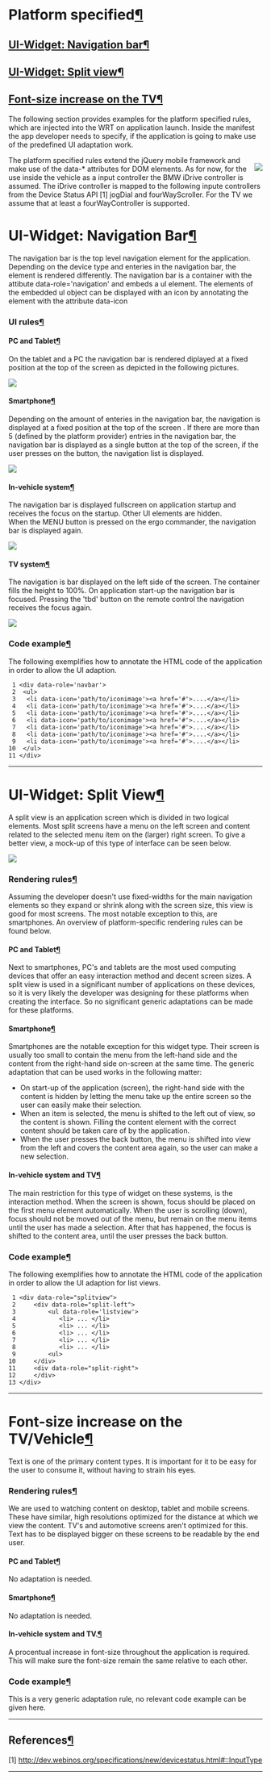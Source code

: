 Platform specified[¶](#Platform-specified)
==========================================

[UI-Widget: Navigation bar](UI-Widget:%20Navigation%20bar.html)[¶](#UI-Widget-Navigation-bar)
---------------------------------------------------------------------------------------------

[UI-Widget: Split view](UI-Widget:%20Split%20view.html)[¶](#UI-Widget-Split-view)
---------------------------------------------------------------------------------

[Font-size increase on the TV](Font-size%20increase%20on%20the%20TV.html)[¶](#Font-size-increase-on-the-TV)
-----------------------------------------------------------------------------------------------------------

The following section provides examples for the platform specified
rules, which are injected into the WRT on application launch. Inside the
manifest the app developer needs to specify, if the application is going
to make use of the predefined UI adaptation work.

<div style="float:right">

![](ergocommander.png)

</div>

The platform specified rules extend the jQuery mobile framework and make
use of the data-\* attributes for DOM elements. As for now, for the use
inside the vehicle as a input controller the BMW iDrive controller is
assumed. The iDrive controller is mapped to the following inpute
controllers from the Device Status API [1] jogDial and fourWayScroller.
For the TV we assume that at least a fourWayController is supported.

UI-Widget: Navigation Bar[¶](#UI-Widget-Navigation-Bar)
=======================================================

The navigation bar is the top level navigation element for the
application. Depending on the device type and enteries in the navigation
bar, the element is rendered differently. The navigation bar is a
container with the attibute data-role='navigation' and embeds a ul
element. The elements of the embedded ul object can be displayed with an
icon by annotating the element with the attribute data-icon

### UI rules[¶](#UI-rules)

#### PC and Tablet[¶](#PC-and-Tablet)

On the tablet and a PC the navigation bar is rendered diplayed at a
fixed position at the top of the screen as depicted in the following
pictures.

![](/redmine/attachments/download/2815)

#### Smartphone[¶](#Smartphone)

Depending on the amount of enteries in the navigation bar, the
navigation is displayed at a fixed position at the top of the screen .
If there are more than 5 (defined by the platform provider) entries in
the navigation bar, the navigation bar is displayed as a single button
at the top of the screen, if the user presses on the button, the
navigation list is displayed.

![](/redmine/attachments/download/2816)

#### In-vehicle system[¶](#In-vehicle-system)

The navigation bar is displayed fullscreen on application startup and
receives the focus on the startup. Other UI elements are hidden.\
When the MENU button is pressed on the ergo commander, the navigation
bar is displayed again.

![](/redmine/attachments/download/2818)

#### TV system[¶](#TV-system)

The navigation is bar displayed on the left side of the screen. The
container fills the height to 100%. On application start-up the
navigation bar is focused. Pressing the 'tbd' button on the remote
control the navigation receives the focus again.

![](/redmine/attachments/download/2817)

### Code example[¶](#Code-example)

The following exemplifies how to annotate the HTML code of the
application in order to allow the UI adaption.

     1 <div data-role='navbar'>
     2  <ul>
     3   <li data-icon='path/to/iconimage'><a href='#'>....</a></li>
     4   <li data-icon='path/to/iconimage'><a href='#'>....</a></li>
     5   <li data-icon='path/to/iconimage'><a href='#'>....</a></li>
     6   <li data-icon='path/to/iconimage'><a href='#'>....</a></li>
     7   <li data-icon='path/to/iconimage'><a href='#'>....</a></li>
     8   <li data-icon='path/to/iconimage'><a href='#'>....</a></li>
     9   <li data-icon='path/to/iconimage'><a href='#'>....</a></li>
    10  </ul>
    11 </div>

------------------------------------------------------------------------

UI-Widget: Split View[¶](#UI-Widget-Split-View)
===============================================

A split view is an application screen which is divided in two logical
elements. Most split screens have a menu on the left screen and content
related to the selected menu item on the (larger) right screen. To give
a better view, a mock-up of this type of interface can be seen below.

![](/redmine/attachments/download/2689)

### Rendering rules[¶](#Rendering-rules)

Assuming the developer doesn't use fixed-widths for the main navigation
elements so they expand or shrink along with the screen size, this view
is good for most screens. The most notable exception to this, are
smartphones. An overview of platform-specific rendering rules can be
found below.

#### PC and Tablet[¶](#PC-and-Tablet)

Next to smartphones, PC's and tablets are the most used computing
devices that offer an easy interaction method and decent screen sizes. A
split view is used in a significant number of applications on these
devices, so it is very likely the developer was designing for these
platforms when creating the interface. So no significant generic
adaptations can be made for these platforms.

#### Smartphone[¶](#Smartphone)

Smartphones are the notable exception for this widget type. Their screen
is usually too small to contain the menu from the left-hand side and the
content from the right-hand side on-screen at the same time. The generic
adaptation that can be used works in the following matter:

-   On start-up of the application (screen), the right-hand side with
    the content is hidden by letting the menu take up the entire screen
    so the user can easily make their selection.
-   When an item is selected, the menu is shifted to the left out of
    view, so the content is shown. Filling the content element with the
    correct content should be taken care of by the application.
-   When the user presses the back button, the menu is shifted into view
    from the left and covers the content area again, so the user can
    make a new selection.

#### In-vehicle system and TV[¶](#In-vehicle-system-and-TV)

The main restriction for this type of widget on these systems, is the
interaction method. When the screen is shown, focus should be placed on
the first menu element automatically. When the user is scrolling (down),
focus should not be moved out of the menu, but remain on the menu items
until the user has made a selection. After that has happened, the focus
is shifted to the content area, until the user presses the back button.

### Code example[¶](#Code-example)

The following exemplifies how to annotate the HTML code of the
application in order to allow the UI adaption for list views.

     1 <div data-role="splitview">
     2     <div data-role="split-left">
     3         <ul data-role='listview'>
     4            <li> ... </li>
     5            <li> ... </li>
     6            <li> ... </li>
     7            <li> ... </li>
     8            <li> ... </li>
     9         <ul>
    10     </div>
    11     <div data-role="split-right">
    12     </div>
    13 </div>

------------------------------------------------------------------------

Font-size increase on the TV/Vehicle[¶](#Font-size-increase-on-the-TVVehicle)
=============================================================================

Text is one of the primary content types. It is important for it to be
easy for the user to consume it, without having to strain his eyes.

### Rendering rules[¶](#Rendering-rules)

We are used to watching content on desktop, tablet and mobile screens.
These have similar, high resolutions optimized for the distance at which
we view the content. TV's and automotive screens aren't optimized for
this. Text has to be displayed bigger on these screens to be readable by
the end user.

#### PC and Tablet[¶](#PC-and-Tablet)

No adaptation is needed.

#### Smartphone[¶](#Smartphone)

No adaptation is needed.

#### In-vehicle system and TV.[¶](#In-vehicle-system-and-TV)

A procentual increase in font-size throughout the application is
required. This will make sure the font-size remain the same relative to
each other.

### Code example[¶](#Code-example)

This is a very generic adaptation rule, no relevant code example can be
given here.

------------------------------------------------------------------------

References[¶](#References)
--------------------------

[1]
<http://dev.webinos.org/specifications/new/devicestatus.html#::InputType>

------------------------------------------------------------------------
